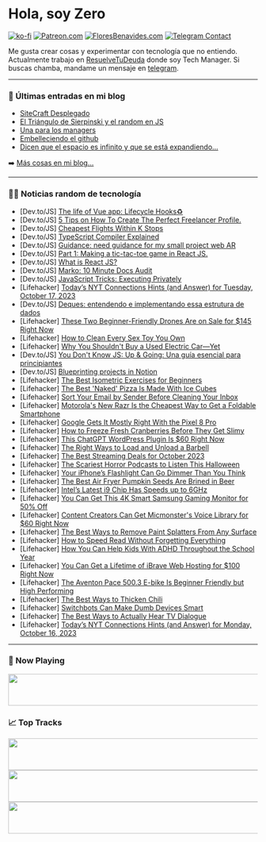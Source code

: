 # Hola, soy Zero

[![ko-fi](https://ko-fi.com/img/githubbutton_sm.svg)](https://ko-fi.com/J3J4N0LUK)
[![Patreon.com](https://img.shields.io/endpoint.svg?url=https%3A%2F%2Fshieldsio-patreon.vercel.app%2Fapi%3Fusername%3Dzerodragon%26type%3Dpatrons&style=for-the-badge)](https://patreon.com/zerodragon)
[![FloresBenavides.com](https://img.shields.io/website?down_message=oops&label=MiBlog&style=for-the-badge&up_message=online&url=https%3A%2F%2Ffloresbenavides.com)](https://floresbenavides.com)
[![Telegram Contact](https://img.shields.io/badge/escr%C3%ADbeme-ZeroDragon-%2326A5E4?style=for-the-badge&logo=telegram)](https://t.me/zerodragon)

Me gusta crear cosas y experimentar con tecnología que no entiendo.
Actualmente trabajo en [ResuelveTuDeuda](http://github.com/resuelve) donde soy Tech Manager.
Si buscas chamba, mandame un mensaje en [telegram](https://t.me/zerodragon).

---

### 📕 Últimas entradas en mi blog
<!-- BLOG-POST-LIST:START -->
- [SiteCraft Desplegado](https://floresbenavides.com/sitecraft-desplegado/)
- [El Triángulo de Sierpinski y el random en JS](https://floresbenavides.com/el-triangulo-de-sierpinski-y-el-random-en-js/)
- [Una para los managers](https://floresbenavides.com/una-para-los-managers/)
- [Embelleciendo el github](https://floresbenavides.com/embelleciendo-el-github/)
- [Dicen que el espacio es infinito y que se está expandiendo…](https://floresbenavides.com/dicen-que-el-espacio-es-infinito-y-que-se-esta-expandiendo/)
<!-- BLOG-POST-LIST:END -->

➡️ [Más cosas en mi blog...](https://floresbenavides.com)

---

### 👨‍💻 Noticias random de tecnología
<!-- TECH-POSTS:START -->
- [Dev.to/JS] [The life of Vue app: Lifecycle Hooks♻️](https://dev.to/dvalin99/the-life-of-vue-app-lifecycle-hooks-34j)
- [Dev.to/JS] [5 Tips on How To Create The Perfect Freelancer Profile.](https://dev.to/devsimc/5-tips-on-how-to-create-the-perfect-freelancer-profile-53op)
- [Dev.to/JS] [Cheapest Flights Within K Stops](https://dev.to/zeeshanali0704/cheapest-flights-within-k-stops-3ei0)
- [Dev.to/JS] [TypeScript Compiler Explained](https://dev.to/dsibinski/typescript-compiler-explained-10id)
- [Dev.to/JS] [Guidance: need guidance for my small project web AR](https://dev.to/soumitya/guidance-need-guidance-for-my-small-project-web-ar-ogc)
- [Dev.to/JS] [Part 1: Making a tic-tac-toe game in React JS.](https://dev.to/hamzaihsan/part-1-making-a-tic-tac-toe-game-in-react-js-515c)
- [Dev.to/JS] [What is React JS?](https://dev.to/shariqahmed525/what-is-react-js-20hi)
- [Dev.to/JS] [Marko: 10 Minute Docs Audit](https://dev.to/documentwrites/marko-10-minutes-docs-audit-3b1p)
- [Dev.to/JS] [JavaScript Tricks: Executing Privately](https://dev.to/__28f08df2bb06aae67f97/javascript-tricks-executing-privately-3h2o)
- [Lifehacker] [Today’s NYT Connections Hints &lpar;and Answer&rpar; for Tuesday, October 17, 2023](https://lifehacker.com/nyt-connections-answer-today-october-17-2023-1850931234)
- [Dev.to/JS] [Deques: entendendo e implementando essa estrutura de dados](https://dev.to/brunopinho/deques-entendendo-e-implementando-essa-estrutura-de-dados-2k58)
- [Lifehacker] [These Two Beginner-Friendly Drones Are on Sale for $145 Right Now](https://lifehacker.com/these-two-beginner-friendly-drones-are-on-sale-for-145-1850913471)
- [Lifehacker] [How to Clean Every Sex Toy You Own](https://lifehacker.com/how-to-clean-sex-toys-1850929892)
- [Lifehacker] [Why You Shouldn&#39;t Buy a Used Electric Car—Yet](https://lifehacker.com/is-buying-a-used-ev-worth-it-1850929963)
- [Dev.to/JS] [You Don&#39;t Know JS: Up &amp; Going: Una guía esencial para principiantes](https://dev.to/judlup/you-dont-know-js-up-going-una-guia-esencial-para-principiantes-1l8o)
- [Dev.to/JS] [Blueprinting projects in Notion](https://dev.to/rhyshodgsondev/blueprinting-projects-in-notion-278m)
- [Lifehacker] [The Best Isometric Exercises for Beginners](https://lifehacker.com/you-should-add-isometric-exercises-to-your-routine-1850683443)
- [Lifehacker] [The Best &#39;Naked&#39; Pizza Is Made With Ice Cubes](https://lifehacker.com/the-best-naked-pizza-is-made-with-ice-cubes-1850931368)
- [Lifehacker] [Sort Your Email by Sender Before Cleaning Your Inbox](https://lifehacker.com/sort-your-email-by-sender-before-cleaning-your-inbox-1850930311)
- [Lifehacker] [Motorola&#39;s New Razr Is the Cheapest Way to Get a Foldable Smartphone](https://lifehacker.com/motorolas-new-razr-is-the-cheapest-way-to-get-a-foldabl-1850930730)
- [Lifehacker] [Google Gets It Mostly Right With the Pixel 8 Pro](https://lifehacker.com/google-pixel-8-pro-review-1850930355)
- [Lifehacker] [How to Freeze Fresh Cranberries Before They Get Slimy](https://lifehacker.com/how-to-freeze-fresh-cranberries-1849801424)
- [Lifehacker] [This ChatGPT WordPress Plugin Is $60 Right Now](https://lifehacker.com/this-chatgpt-wordpress-plugin-is-60-right-now-1850911855)
- [Lifehacker] [The Right Ways to Load and Unload a Barbell](https://lifehacker.com/the-right-ways-to-load-and-unload-a-barbell-1850925490)
- [Lifehacker] [The Best Streaming Deals for October 2023](https://lifehacker.com/best-streaming-deals-1850763728)
- [Lifehacker] [The Scariest Horror Podcasts to Listen This Halloween](https://lifehacker.com/the-best-horror-podcasts-for-halloween-1850930127)
- [Lifehacker] [Your iPhone’s Flashlight Can Go Dimmer Than You Think](https://lifehacker.com/your-iphone-s-flashlight-can-go-dimmer-than-you-think-1850930045)
- [Lifehacker] [The Best Air Fryer Pumpkin Seeds Are Brined in Beer](https://lifehacker.com/you-should-brine-some-pumpkin-seeds-in-beer-and-air-fry-1847956673)
- [Lifehacker] [Intel’s Latest i9 Chip Has Speeds up to 6GHz](https://lifehacker.com/intel-s-latest-i9-chip-has-speeds-up-to-6ghz-1850929876)
- [Lifehacker] [You Can Get This 4K Smart Samsung Gaming Monitor for 50% Off](https://lifehacker.com/you-can-get-this-4k-smart-samsung-gaming-monitor-for-50-1850929682)
- [Lifehacker] [Content Creators Can Get Micmonster&#39;s Voice Library for $60 Right Now](https://lifehacker.com/content-creators-can-get-micmonsters-voice-library-for-1850899854)
- [Lifehacker] [The Best Ways to Remove Paint Splatters From Any Surface](https://lifehacker.com/best-ways-remove-paint-from-any-surface-1850928455)
- [Lifehacker] [How to Speed Read Without Forgetting Everything](https://lifehacker.com/how-to-speed-read-without-forgetting-everything-1850928985)
- [Lifehacker] [How You Can Help Kids With ADHD Throughout the School Year](https://lifehacker.com/how-you-can-help-kids-with-adhd-throughout-the-school-y-1850928950)
- [Lifehacker] [You Can Get a Lifetime of iBrave Web Hosting for $100 Right Now](https://lifehacker.com/you-can-get-a-lifetime-of-ibrave-web-hosting-for-100-r-1850899833)
- [Lifehacker] [The Aventon Pace 500.3 E-bike Is Beginner Friendly but High Performing](https://lifehacker.com/the-aventon-pace-500-3-e-bike-is-beginner-friendly-but-1850928918)
- [Lifehacker] [The Best Ways to Thicken Chili](https://lifehacker.com/the-best-ways-to-thicken-chili-1850922435)
- [Lifehacker] [Switchbots Can Make Dumb Devices Smart](https://lifehacker.com/switchbots-can-make-dumb-devices-smart-1850924093)
- [Lifehacker] [The Best Ways to Actually Hear TV Dialogue](https://lifehacker.com/the-best-ways-to-actually-hear-tv-dialogue-1850921387)
- [Lifehacker] [Today’s NYT Connections Hints &lpar;and Answer&rpar; for Monday, October 16, 2023](https://lifehacker.com/nyt-connections-answer-today-october-16-2023-1850924829)<!-- TECH-POSTS:END -->

---

### 🎵 Now Playing
<a href="https://spotify-now-playing-dun.vercel.app/now-playing?open"><img src="https://spotify-now-playing-dun.vercel.app/now-playing" width="540" height="64"></a>

### 📈 Top Tracks
<a href="https://spotify-now-playing-dun.vercel.app/top-tracks?i=1&open"><img src="https://spotify-now-playing-dun.vercel.app/top-tracks?i=1" width="540" height="64"></a>
<a href="https://spotify-now-playing-dun.vercel.app/top-tracks?i=2&open"><img src="https://spotify-now-playing-dun.vercel.app/top-tracks?i=2" width="540" height="64"></a>
<a href="https://spotify-now-playing-dun.vercel.app/top-tracks?i=3&open"><img src="https://spotify-now-playing-dun.vercel.app/top-tracks?i=3" width="540" height="64"></a>
